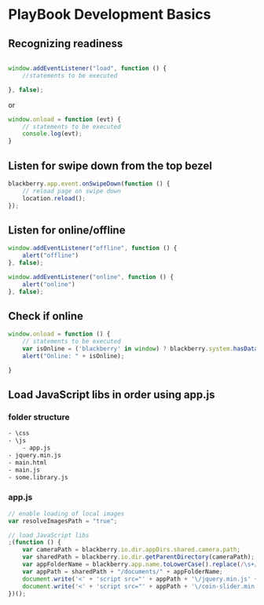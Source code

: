 # PlayBook Development Basics

## Recognizing readiness

``` js

window.addEventListener("load", function () {
    //statements to be executed

}, false);

```

or

``` js
window.onload = function (evt) {
    // statements to be executed
    console.log(evt);
}

```

## Listen for swipe down from the top bezel 

``` js
blackberry.app.event.onSwipeDown(function () {
    // reload page on swipe down
    location.reload();
});

```

## Listen for online/offline
``` js
window.addEventListener("offline", function () {
    alert("offline")
}, false);

window.addEventListener("online", function () {
    alert("online")
}, false);

```

## Check if online
``` js
window.onload = function () {
    // statements to be executed
    var isOnline = ('blackberry' in window) ? blackberry.system.hasDataCoverage() : window.navigator.onLine;
    alert("Online: " + isOnline);

}

```

## Load JavaScript libs in order using app.js 

### folder structure
``` html
- \css
- \js
    - app.js
- jquery.min.js
- main.html
- main.js
- some.library.js

```

### app.js
``` js
// enable loading of local images
var resolveImagesPath = "true";

// load JavaScript libs
;(function () {
    var cameraPath = blackberry.io.dir.appDirs.shared.camera.path;
    var sharedPath = blackberry.io.dir.getParentDirectory(cameraPath);
    var appFolderName = blackberry.app.name.toLowerCase().replace(/\s+/g, "");
    var appPath = sharedPath + "/documents/" + appFolderName;
    document.write('<' + 'script src="' + appPath + '\/jquery.min.js' + '" type="text\/javascript"><' + '\/script>');
    document.write('<' + 'script src="' + appPath + '\/coin-slider.min.js' + '" type="text\/javascript"><' + '\/script>');
})();


```
